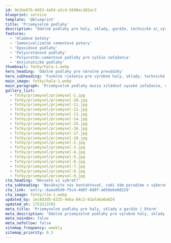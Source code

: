 ```yaml
---
id: 9e1be67b-0453-4a54-a2c4-5690ac102ac3
blueprint: service
template: '@blueprint'
title: 'Priemyselné podlahy'
description: "Odolné podlahy pre haly, sklady, garáže, technické a\_výrobné priestory"
features:
  - 'Hladené betóny'
  - 'Samonivelizačné cementové potery'
  - 'Epoxidové podlahy'
  - 'Polyuretánové podlahy'
  - 'Polyuretán-cementové podlahy pre vyššie zaťaženia'
  - 'Antistatické podlahy'
thumbnail: fotky/hala-1.webp
hero_heading: 'Odolné podlahy pre náročné prevádzky'
hero_subheading: 'Funkčné riešenia pre výrobné haly, sklady, technické a garážové priestory'
main_image: fotky/hala-1.webp
main_paragraph: 'Priemyselné podlahy musia zvládnuť vysoké zaťaženie, častú prevádzku aj náročné chemické podmienky. OTORM realizuje hladké betónové podlahy do hál, skladov aj exteriérov. Pre priestory s vyššími nárokmi dodávame odolné epoxidové systémy – vrátane antistatických či chemicky rezistentných variantov. Vykonávame aj plastbetónové vysprávky poškodených podláh a dodávame profesionálne pieskocementové alebo anhydridové potery. Podlahy v priemysle nemusia byť len funkčné – môžu byť aj čisté, bezpečné a spoľahlivé.'
gallery_list:
  - fotky/priemysel/priemysel-1.jpg
  - fotky/priemysel/priemysel-10.jpg
  - fotky/priemysel/priemysel-11.jpg
  - fotky/priemysel/priemysel-12.jpg
  - fotky/priemysel/priemysel-13.jpg
  - fotky/priemysel/priemysel-14.jpg
  - fotky/priemysel/priemysel-15.jpg
  - fotky/priemysel/priemysel-16.jpg
  - fotky/priemysel/priemysel-17.jpg
  - fotky/priemysel/priemysel-18.jpg
  - fotky/priemysel/priemysel-2.jpg
  - fotky/priemysel/priemysel-3.jpg
  - fotky/priemysel/priemysel-4.jpg
  - fotky/priemysel/priemysel-5.jpg
  - fotky/priemysel/priemysel-6.jpg
  - fotky/priemysel/priemysel-7.jpg
  - fotky/priemysel/priemysel-8.jpg
  - fotky/priemysel/priemysel-9.jpg
cta_heading: 'Neviete si vybrať?'
cta_subheading: 'Neváhajte nás kontaktovať, radi Vám poradíme s výberom a vysvetlíme postup prác.'
cta_link: 'entry::6aea9549-f5c4-480f-8d0f-a850e6e0822d'
cta_image: fotky/tim-1.webp
updated_by: 1ec8d3d5-6325-4eba-84c3-93afa6a0a824
updated_at: 1753213781
meta_title: 'Priemyselné podlahy pre haly, sklady a garáže | Otorm'
meta_description: 'Odolné priemyselné podlahy pre výrobné haly, sklady a technické priestory. Epoxid, betón, pieskocement, anhydrit.'
meta_noindex: false
meta_nofollow: false
sitemap_frequency: weekly
sitemap_priority: 0.5
---
```


